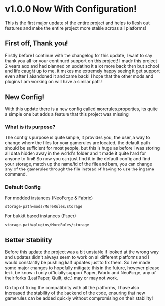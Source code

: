 # v1.0.0 Now With Configuration!

This is the first major update of the entire project and helps to flesh out features and make the entire project more stable across all platforms!

## First off, Thank you!
Firstly before I continue with the changelog for this update, I want to say thank you all for your continued support on this project! I made this project 2 years ago and had planned on updating it a lot more back then but school and life caught up to me, it makes me extremely happy seeing it get support even after I abandoned it and came back! I hope that the other mods and plugins I am working on will have a similar path!

## New Config!
With this update there is a new config called morerules.properties, its quite a simple one but adds a feature that this project was missing

### What is its purpose?
The config's purpose is quite simple, it provides you, the user, a way to change where the files for your gamerules are located, the default path should be sufficient for most people, but this is huge as before I was storing all data hidden away in the world's folder and it made it quite hard for anyone to find! So now you can just find it in the default config and find your storage, match up the name/id of the file and bam, you can change any of the gamerules through the file instead of having to use the ingame command. 

### Default Config
For modded instances (NeoForge & Fabric)
```properties
storage-path=mods/MoreRules/storage
```

For bukkit based instances (Paper)
```properties
storage-path=plugins/MoreRules/storage
```

## Better Stability
Before this update the project was a bit unstable if looked at the wrong way and updates didn't always seem to work on all different platforms and I would constantly be pushing half updates just to fix them. So I've made some major changes to hopefully mitigate this in the future, however please let it be known I only officially support Paper, Fabric and NeoForge, any of their forks (LeafPaper, Quilt, etc.) may or may not work.

On top of fixing the compatibility with all the platforms, I have also increased the stability of the backend of the code, ensuring that new gamerules can be added quickly without compromising on their stability!
